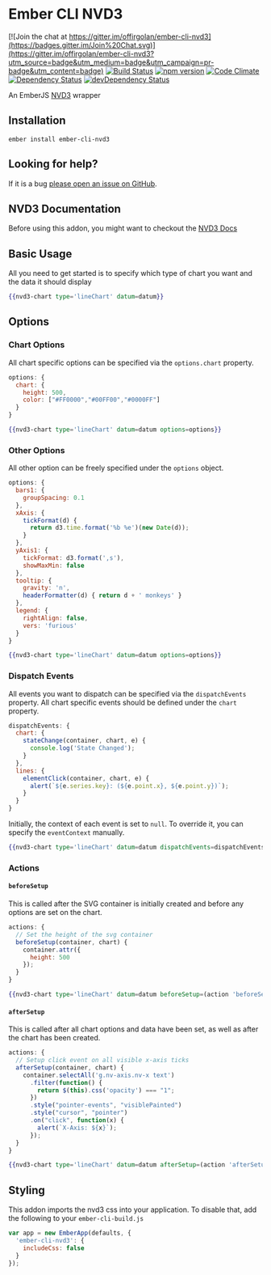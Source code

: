 # Ember CLI NVD3
[![Join the chat at https://gitter.im/offirgolan/ember-cli-nvd3](https://badges.gitter.im/Join%20Chat.svg)](https://gitter.im/offirgolan/ember-cli-nvd3?utm_source=badge&utm_medium=badge&utm_campaign=pr-badge&utm_content=badge)
[![Build Status](https://travis-ci.org/offirgolan/ember-cli-nvd3.svg)](https://travis-ci.org/offirgolan/ember-cli-nvd3)
[![npm version](https://badge.fury.io/js/ember-cli-nvd3.svg)](http://badge.fury.io/js/ember-cli-nvd3)
[![Code Climate](https://codeclimate.com/github/offirgolan/ember-cli-nvd3/badges/gpa.svg)](https://codeclimate.com/github/offirgolan/ember-cli-nvd3)
[![Dependency Status](https://david-dm.org/offirgolan/ember-cli-nvd3.svg)](https://david-dm.org/offirgolan/ember-cli-nvd3)
[![devDependency Status](https://david-dm.org/offirgolan/ember-cli-nvd3/dev-status.svg)](https://david-dm.org/offirgolan/ember-cli-nvd3#info=devDependencies)

An EmberJS [NVD3](http://nvd3.org/) wrapper

## Installation
```shell
ember install ember-cli-nvd3
```

## Looking for help?
If it is a bug [please open an issue on GitHub](http://github.com/offirgolan/ember-cli-nvd3/issues).

## NVD3 Documentation
Before using this addon, you might want to checkout the [NVD3 Docs](https://nvd3-community.github.io/nvd3/)

## Basic Usage
All you need to get started is to specify which type of chart you want and the data it should display

```handlebars
{{nvd3-chart type='lineChart' datum=datum}}
```

## Options

### Chart Options
All chart specific options can be specified via the `options.chart` property.

```javascript
options: {
  chart: {
    height: 500,
    color: ["#FF0000","#00FF00","#0000FF"]
  }
}
```

```handlebars
{{nvd3-chart type='lineChart' datum=datum options=options}}
```

### Other Options
All other option can be freely specified under the `options` object.

```javascript
options: {
  bars1: {
    groupSpacing: 0.1
  },
  xAxis: {
    tickFormat(d) {
      return d3.time.format('%b %e')(new Date(d));
    }
  },
  yAxis1: {
    tickFormat: d3.format(',s'),
    showMaxMin: false
  },
  tooltip: {
    gravity: 'n',
    headerFormatter(d) { return d + ' monkeys' }
  },
  legend: {
    rightAlign: false,
    vers: 'furious'
  }
}
```

```handlebars
{{nvd3-chart type='lineChart' datum=datum options=options}}
```

### Dispatch Events
All events you want to dispatch can be specified via the `dispatchEvents` property. All chart specific events should be defined under the `chart` property.

```javascript
dispatchEvents: {
  chart: {
    stateChange(container, chart, e) {
      console.log('State Changed');
    }
  },
  lines: {
    elementClick(container, chart, e) {
      alert(`${e.series.key}: (${e.point.x}, ${e.point.y})`);
    }
  }
}
```

Initially, the context of each event is set to `null`. To override it, you can specify the `eventContext` manually.

```handlebars
{{nvd3-chart type='lineChart' datum=datum dispatchEvents=dispatchEvents eventContext=this}}
```

### Actions

#### `beforeSetup`
This is called after the SVG container is initially created and before any options are set on the chart.

```javascript
actions: {
  // Set the height of the svg container
  beforeSetup(container, chart) {
    container.attr({
      height: 500
    });
  }
}
```

```handlebars
{{nvd3-chart type='lineChart' datum=datum beforeSetup=(action 'beforeSetup')}}
```

#### `afterSetup`
This is called after all chart options and data have been set, as well as after the chart has been created.

```javascript
actions: {
  // Setup click event on all visible x-axis ticks
  afterSetup(container, chart) {
    container.selectAll('g.nv-axis.nv-x text')
      .filter(function() {
        return $(this).css('opacity') === "1";
      })
      .style("pointer-events", "visiblePainted")
      .style("cursor", "pointer")
      .on("click", function(x) {
        alert(`X-Axis: ${x}`);
      });
  }
}
```

```handlebars
{{nvd3-chart type='lineChart' datum=datum afterSetup=(action 'afterSetup')}}
```


## Styling
This addon imports the nvd3 css into your application. To disable that, add the following to your `ember-cli-build.js`

```javascript
var app = new EmberApp(defaults, {
  'ember-cli-nvd3': {
    includeCss: false
  }
});
```
